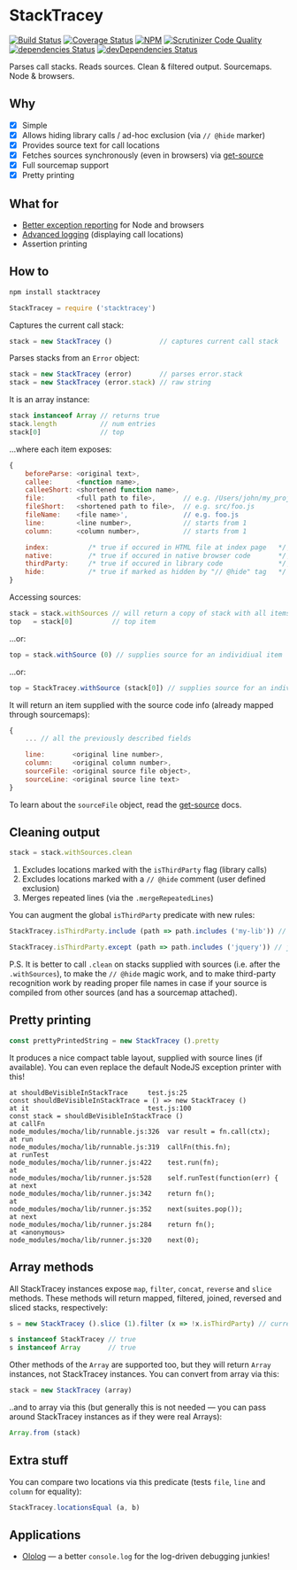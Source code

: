 # StackTracey

[![Build Status](https://travis-ci.org/xpl/stacktracey.svg?branch=master)](https://travis-ci.org/xpl/stacktracey) [![Coverage Status](https://coveralls.io/repos/github/xpl/stacktracey/badge.svg)](https://coveralls.io/github/xpl/stacktracey) [![NPM](https://img.shields.io/npm/v/stacktracey.svg)](http://npmjs.com/package/stacktracey) [![Scrutinizer Code Quality](https://img.shields.io/scrutinizer/g/xpl/stacktracey.svg)](https://scrutinizer-ci.com/g/xpl/stacktracey/?branch=master) [![dependencies Status](https://david-dm.org/xpl/stacktracey/status.svg)](https://david-dm.org/xpl/stacktracey) [![devDependencies Status](https://david-dm.org/xpl/stacktracey/dev-status.svg)](https://david-dm.org/xpl/stacktracey?type=dev)

Parses call stacks. Reads sources. Clean & filtered output. Sourcemaps. Node & browsers.

## Why

- [x] Simple
- [x] Allows hiding library calls / ad-hoc exclusion (via `// @hide` marker)
- [x] Provides source text for call locations
- [x] Fetches sources synchronously (even in browsers) via [get-source](https://github.com/xpl/get-source)
- [x] Full sourcemap support
- [x] Pretty printing

## What for

- [Better exception reporting](https://github.com/xpl/ololog#pretty-printing-error-instances) for Node and browsers
- [Advanced logging](https://github.com/xpl/ololog#displaying-call-location) (displaying call locations)
- Assertion printing

## How to

```bash
npm install stacktracey
```

```javascript
StackTracey = require ('stacktracey')
```

Captures the current call stack:

```javascript
stack = new StackTracey ()            // captures current call stack
```

Parses stacks from an `Error` object:

```javascript
stack = new StackTracey (error)       // parses error.stack
stack = new StackTracey (error.stack) // raw string
```

It is an array instance:

```javascript
stack instanceof Array // returns true
stack.length           // num entries
stack[0]               // top
```

...where each item exposes:

```javascript
{
    beforeParse: <original text>,
    callee:      <function name>,
    calleeShort: <shortened function name>,
    file:        <full path to file>,       // e.g. /Users/john/my_project/src/foo.js
    fileShort:   <shortened path to file>,  // e.g. src/foo.js
    fileName:    <file name>',              // e.g. foo.js
    line:        <line number>,             // starts from 1
    column:      <column number>,           // starts from 1

    index:          /* true if occured in HTML file at index page   */,
    native:         /* true if occured in native browser code       */,
    thirdParty:     /* true if occured in library code              */,
    hide:           /* true if marked as hidden by "// @hide" tag   */
}
```

Accessing sources:

```javascript
stack = stack.withSources // will return a copy of stack with all items supplied with sources
top   = stack[0]          // top item
```

...or:

```javascript
top = stack.withSource (0) // supplies source for an individiual item
```

...or:

```javascript
top = StackTracey.withSource (stack[0]) // supplies source for an individiual item
```

It will return an item supplied with the source code info (already mapped through sourcemaps):

```javascript
{
    ... // all the previously described fields

    line:       <original line number>,
    column:     <original column number>,
    sourceFile: <original source file object>,
    sourceLine: <original source line text>
}
```

To learn about the `sourceFile` object, read the [get-source](https://github.com/xpl/get-source#get-source) docs.

## Cleaning output

```javascript
stack = stack.withSources.clean
```

1. Excludes locations marked with the `isThirdParty` flag (library calls)
2. Excludes locations marked with a `// @hide` comment (user defined exclusion)
3. Merges repeated lines (via the `.mergeRepeatedLines`)

You can augment the global `isThirdParty` predicate with new rules:

```javascript
StackTracey.isThirdParty.include (path => path.includes ('my-lib')) // paths including 'my-lib' will be marked as thirdParty
```
```javascript
StackTracey.isThirdParty.except (path => path.includes ('jquery')) // jquery paths won't be marked as thirdParty
```

P.S. It is better to call `.clean` on stacks supplied with sources (i.e. after the `.withSources`), to make the `// @hide` magic work, and to make third-party recognition work by reading proper file names in case if your source is compiled from other sources (and has a sourcemap attached).

## Pretty printing

```javascript
const prettyPrintedString = new StackTracey ().pretty
```

It produces a nice compact table layout, supplied with source lines (if available). You can even replace the default NodeJS exception printer with this!

```
at shouldBeVisibleInStackTrace     test.js:25                              const shouldBeVisibleInStackTrace = () => new StackTracey ()
at it                              test.js:100                             const stack = shouldBeVisibleInStackTrace ()                
at callFn                          node_modules/mocha/lib/runnable.js:326  var result = fn.call(ctx);                                  
at run                             node_modules/mocha/lib/runnable.js:319  callFn(this.fn);                                            
at runTest                         node_modules/mocha/lib/runner.js:422    test.run(fn);                                               
at                                 node_modules/mocha/lib/runner.js:528    self.runTest(function(err) {                                
at next                            node_modules/mocha/lib/runner.js:342    return fn();                                                
at                                 node_modules/mocha/lib/runner.js:352    next(suites.pop());                                         
at next                            node_modules/mocha/lib/runner.js:284    return fn();                                                
at <anonymous>                     node_modules/mocha/lib/runner.js:320    next(0);                  
```

## Array methods

All StackTracey instances expose `map`, `filter`, `concat`, `reverse` and `slice` methods. These methods will return mapped, filtered, joined, reversed and sliced stacks, respectively:

```javascript
s = new StackTracey ().slice (1).filter (x => !x.isThirdParty) // current stack shifted by 1 and cleaned from library calls

s instanceof StackTracey // true
s instanceof Array       // true
```

Other methods of the `Array` are supported too, but they will return `Array` instances, not StackTracey instances. You can convert from array via this:

```javascript
stack = new StackTracey (array)
```

..and to array via this (but generally this is not needed — you can pass around StackTracey instances as if they were real Arrays):

```javascript
Array.from (stack)
```

## Extra stuff

You can compare two locations via this predicate (tests `file`, `line` and `column` for equality):

```javascript
StackTracey.locationsEqual (a, b)
```

## Applications

- [Ololog](https://github.com/xpl/ololog) — a better `console.log` for the log-driven debugging junkies!
